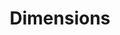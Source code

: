 ---
layout: default
bigquery: https://console.cloud.google.com/bigquery?p=covid-19-dimensions-ai&page=table&d=data&t=publications
contributors: Digital Science, https://www.digital-science.com/
cost: Free for personal, non-commercial use.
description: Dimensions contains more than 100 million publications, ranging from
  articles published in scholarly journals, books and book chapters, to preprints
  and conference proceedings. All publications are contextualized with linked data
  sets, funding, publications, patents, clinical trials, and policy documents. You
  can also view associated categories, funders, institutions, and researcher profiles.
documentation: https://docs.dimensions.ai/bigquery/index.html
last_edit: 04/11/2022, 14:42:12
location: https://www.dimensions.ai/products/free/
maintained_by: Digital Science, https://www.digital-science.com/
schema_fields:
- pages
- created_date
- journal
- associated_publication_id
- associated_grant_ids
- categories
- funder_org_acronyms
- research_org_countries
- language
- description
- date_print
- book_title
- filing_date
- funding_chf
- concepts
- funding_aud
- subtitles
- researcher_ids
- relationships
- funding_nzd
- conference
- assignee_countries
- associated_publication_arxiv_id
- category_icrp_cso
- filing_status
- funding_cny
- family_id
- book_series_title
- funding_cad
- kind
- organisation_details
- family_members_ids
- pmcid
- links
- established
- legal_status
- category_sdg
- labels
- category_uoa
- current_assignee_countries
- name
- research_org_state_codes
- issue
- resulting_publication_ids
- category_rcdc
- doi
- date_online
- category_icrp_ct
- authors
- associated_publication_pmid
- patent_ids
- pmid
- ipcr
- date_modified
- jurisdiction
- acknowledgements
- date_normal
- filing_year
- funding_usd
- acronym
- email_address
- external_ids
- application_number
- research_org_cities
- brief_title
- citation_string
- editors
- original_assignee
- priority_year
- investigators
- active_years
- current_assignee_orgs
- assignee_orgs
- supporting_grant_ids
- gender
- date_imported_gbq
- date
- foa_number
- status
- title
- funding_amount
- phase
- cpc
- inventor_names
- types
- legal_events
- funder_orgs
- current_assignee
- publication_ids
- expiration_year
- end_date
- wikipedia_url
- category_hra
- grant_number
- citations_count
- reference_ids
- funding_jpy
- isbn
- research_org_state_names
- priority_date
- granted_date
- publisher
- repository_id
- funding_details
- altmetrics
- address
- expiration_date
- id
- start_date
- publication_date
- eisbn
- clinical_trial_ids
- interventions
- funding_gbp
- publication_year
- category_hrcs_hc
- aliases
- registry
- research_org_country_names
- funder_countries
- original_abstract
- category_bra
- research_org_city_names
- funding_currency
- repository_url
- mesh_terms
- funder_org
- end_year
- original_assignee_orgs
- family_count
- associated_publication_doi
- funder_org_cities
- funder_org_countries
- proceedings_title
- mesh_headings
- journal_lists
- category_for
- granted_year
- year
- category_hrcs_rac
- acronyms
- research_orgs
- citations
- license
- parent_id
- original_title
- metrics
- open_access_categories_v2
- resulting_publication_doi
- start_year
- volume
- date_inserted
- embargo_date
- original_assignee_countries
- funding_eur
- cited_by_ids
- repository_name
- open_access_categories
- source_id
- conditions
- abstract
- arxiv_id
- linkout
- funder_org_state_codes
- type
shortname: dimensions
tags:
- scholarly literature
- patents
- funding
- clinical trials
- academic profiles
terms_of_use: 'Use of both the Dimensions COVID-19 dataset and full Dimensions dataset
  are subject to the Dimensions Terms of use: https://www.dimensions.ai/policies-terms-legal '
title: Dimensions
uuid: dcff88bd-fe6b-4fdb-8159-809bf9d7bc1c
---
